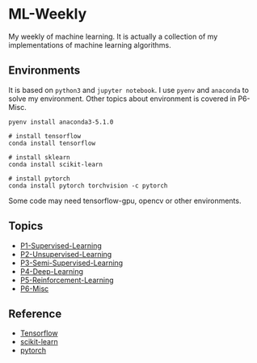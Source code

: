 # ML-Weekly

My weekly of machine learning. It is actually a collection of my implementations of machine learning algorithms.

## Environments

It is based on `python3` and `jupyter notebook`. I use `pyenv` and `anaconda` to solve my environment. Other topics about environment is covered in P6-Misc.

```
pyenv install anaconda3-5.1.0

# install tensorflow
conda install tensorflow

# install sklearn
conda install scikit-learn

# install pytorch
conda install pytorch torchvision -c pytorch
```

Some code may need tensorflow-gpu, opencv or other environments.

## Topics

- [P1-Supervised-Learning](P1-Supervised-Learning)
- [P2-Unsupervised-Learning](P2-Unsupervised-Learning)
- [P3-Semi-Supervised-Learning](P3-Semi-Supervised-Learning)
- [P4-Deep-Learning](P4-Deep-Learning)
- [P5-Reinforcement-Learning](P5-Reinforcement-Learning)
- [P6-Misc](P6-Misc)

## Reference

- [Tensorflow](https://www.tensorflow.org/)
- [scikit-learn](http://scikit-learn.org/)
- [pytorch](http://pytorch.org)
